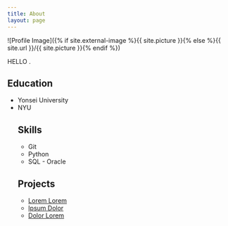 ```yaml
---
title: About
layout: page
---
```

![Profile Image]({% if site.external-image %}{{ site.picture }}{% else %}{{ site.url }}/{{ site.picture }}{% endif %})

<p>HELLO
	.</p>

<h2>Education</h2>
<ul class="education-list">
	<li>Yonsei University</li>
	<li>NYU</li>



<h2>Skills</h2>

<ul class="skill-list">
	<li>Git</li>
	<li>Python</li>
	<li>SQL - Oracle</li>

</ul>

<h2>Projects</h2>

<ul>
	<li><a href="https://github.com/">Lorem Lorem</a></li>
	<li><a href="https://github.com/">Ipsum Dolor</a></li>
	<li><a href="https://github.com/">Dolor Lorem</a></li>
</ul>
